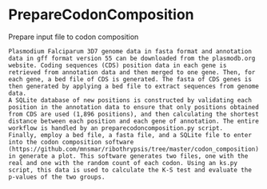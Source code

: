 # PrepareCodonComposition
Prepare input file to codon composition

	Plasmodium Falciparum 3D7 genome data in fasta format and annotation data in gff format version 55 can be downloaded from the plasmodb.org website. Coding sequences (CDS) position data in each gene is retrieved from annotation data and then merged to one gene. Then, for each gene, a bed file of CDS is generated. The fasta of CDS genes is then generated by applying a bed file to extract sequences from genome data. 
	A SQLite database of new positions is constructed by validating each position in the annotation data to ensure that only positions obtained from CDS are used (1,896 positions), and then calculating the shortest distance between each position and each gene of annotation. The entire workflow is handled by an preparecodoncomposition.py script.	
	Finally, employ a bed file, a fasta file, and a SQLite file to enter into the codon composition software (https://github.com/mnsmar/ribothrypsis/tree/master/codon_composition) in generate a plot. This software generates two files, one with the real and one with the random count of each codon. Using an ks.py script, this data is used to calculate the K-S test and evaluate the p-values of the two groups.
